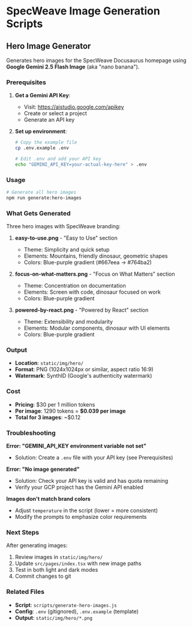 # SpecWeave Image Generation Scripts

## Hero Image Generator

Generates hero images for the SpecWeave Docusaurus homepage using **Google Gemini 2.5 Flash Image** (aka "nano banana").

### Prerequisites

1. **Get a Gemini API Key**:
   - Visit: https://aistudio.google.com/apikey
   - Create or select a project
   - Generate an API key

2. **Set up environment**:
   ```bash
   # Copy the example file
   cp .env.example .env

   # Edit .env and add your API key
   echo "GEMINI_API_KEY=your-actual-key-here" > .env
   ```

### Usage

```bash
# Generate all hero images
npm run generate:hero-images
```

### What Gets Generated

Three hero images with SpecWeave branding:

1. **easy-to-use.png** - "Easy to Use" section
   - Theme: Simplicity and quick setup
   - Elements: Mountains, friendly dinosaur, geometric shapes
   - Colors: Blue-purple gradient (#667eea → #764ba2)

2. **focus-on-what-matters.png** - "Focus on What Matters" section
   - Theme: Concentration on documentation
   - Elements: Screen with code, dinosaur focused on work
   - Colors: Blue-purple gradient

3. **powered-by-react.png** - "Powered by React" section
   - Theme: Extensibility and modularity
   - Elements: Modular components, dinosaur with UI elements
   - Colors: Blue-purple gradient

### Output

- **Location**: `static/img/hero/`
- **Format**: PNG (1024x1024px or similar, aspect ratio 16:9)
- **Watermark**: SynthID (Google's authenticity watermark)

### Cost

- **Pricing**: $30 per 1 million tokens
- **Per image**: 1290 tokens = **$0.039 per image**
- **Total for 3 images**: ~$0.12

### Troubleshooting

**Error: "GEMINI_API_KEY environment variable not set"**
- Solution: Create a `.env` file with your API key (see Prerequisites)

**Error: "No image generated"**
- Solution: Check your API key is valid and has quota remaining
- Verify your GCP project has the Gemini API enabled

**Images don't match brand colors**
- Adjust `temperature` in the script (lower = more consistent)
- Modify the prompts to emphasize color requirements

### Next Steps

After generating images:

1. Review images in `static/img/hero/`
2. Update `src/pages/index.tsx` with new image paths
3. Test in both light and dark modes
4. Commit changes to git

### Related Files

- **Script**: `scripts/generate-hero-images.js`
- **Config**: `.env` (gitignored), `.env.example` (template)
- **Output**: `static/img/hero/*.png`
